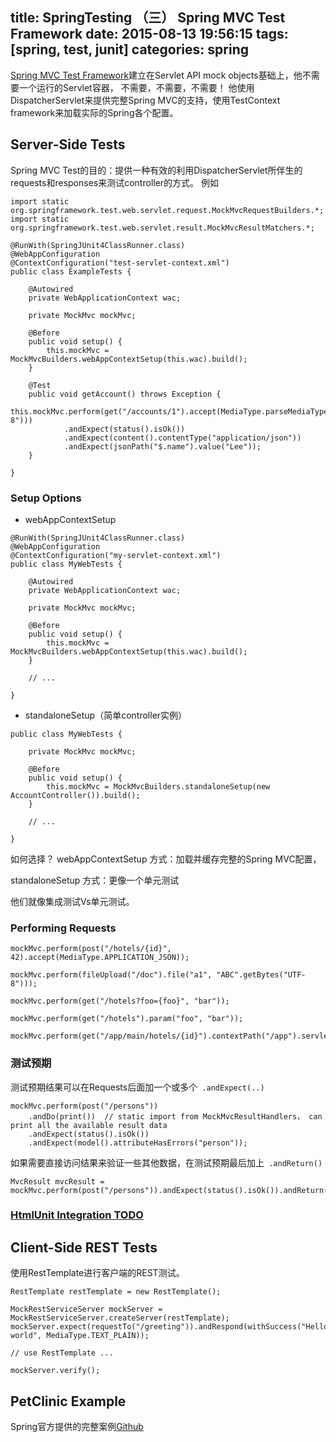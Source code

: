 title: SpringTesting （三） Spring MVC Test Framework
date: 2015-08-13 19:56:15
tags: [spring, test, junit]
categories: spring
---
[Spring MVC Test Framework](http://docs.spring.io/spring/docs/4.2.1.BUILD-SNAPSHOT/spring-framework-reference/htmlsingle/#spring-mvc-test-framework)建立在Servlet API mock objects基础上，他不需要一个运行的Servlet容器， 
不需要，不需要，不需要！
他使用DispatcherServlet来提供完整Spring MVC的支持，使用TestContext framework来加载实际的Spring各个配置。

## Server-Side Tests
 Spring MVC Test的目的：提供一种有效的利用DispatcherServlet所伴生的requests和responses来测试controller的方式。
 例如
```
import static org.springframework.test.web.servlet.request.MockMvcRequestBuilders.*;
import static org.springframework.test.web.servlet.result.MockMvcResultMatchers.*;

@RunWith(SpringJUnit4ClassRunner.class)
@WebAppConfiguration
@ContextConfiguration("test-servlet-context.xml")
public class ExampleTests {

    @Autowired
    private WebApplicationContext wac;

    private MockMvc mockMvc;

    @Before
    public void setup() {
        this.mockMvc = MockMvcBuilders.webAppContextSetup(this.wac).build();
    }

    @Test
    public void getAccount() throws Exception {
        this.mockMvc.perform(get("/accounts/1").accept(MediaType.parseMediaType("application/json;charset=UTF-8")))
            .andExpect(status().isOk())
            .andExpect(content().contentType("application/json"))
            .andExpect(jsonPath("$.name").value("Lee"));
    }

}
```


### Setup Options
* webAppContextSetup
```
@RunWith(SpringJUnit4ClassRunner.class)
@WebAppConfiguration
@ContextConfiguration("my-servlet-context.xml")
public class MyWebTests {

    @Autowired
    private WebApplicationContext wac;

    private MockMvc mockMvc;

    @Before
    public void setup() {
        this.mockMvc = MockMvcBuilders.webAppContextSetup(this.wac).build();
    }

    // ...

}
```

* standaloneSetup（简单controller实例）
```
public class MyWebTests {

    private MockMvc mockMvc;

    @Before
    public void setup() {
        this.mockMvc = MockMvcBuilders.standaloneSetup(new AccountController()).build();
    }

    // ...

}
```

如何选择？
webAppContextSetup 方式：加载并缓存完整的Spring MVC配置，

standaloneSetup    方式：更像一个单元测试

他们就像集成测试Vs单元测试。


### Performing Requests
```
mockMvc.perform(post("/hotels/{id}", 42).accept(MediaType.APPLICATION_JSON));
  
mockMvc.perform(fileUpload("/doc").file("a1", "ABC".getBytes("UTF-8")));
  
mockMvc.perform(get("/hotels?foo={foo}", "bar"));
  
mockMvc.perform(get("/hotels").param("foo", "bar"));
  
mockMvc.perform(get("/app/main/hotels/{id}").contextPath("/app").servletPath("/main"))
```

### 测试预期
测试预期结果可以在Requests后面加一个或多个` .andExpect(..)`
```
mockMvc.perform(post("/persons"))
    .andDo(print())  // static import from MockMvcResultHandlers， can print all the available result data
    .andExpect(status().isOk())
    .andExpect(model().attributeHasErrors("person"));
```

如果需要直接访问结果来验证一些其他数据，在测试预期最后加上` .andReturn()`
```
MvcResult mvcResult = mockMvc.perform(post("/persons")).andExpect(status().isOk()).andReturn();
```

### [HtmlUnit Integration TODO](http://docs.spring.io/spring/docs/4.2.1.BUILD-SNAPSHOT/spring-framework-reference/htmlsingle/#spring-mvc-test-server-htmlunit)


## Client-Side REST Tests
使用RestTemplate进行客户端的REST测试。
```
RestTemplate restTemplate = new RestTemplate();

MockRestServiceServer mockServer = MockRestServiceServer.createServer(restTemplate);
mockServer.expect(requestTo("/greeting")).andRespond(withSuccess("Hello world", MediaType.TEXT_PLAIN));

// use RestTemplate ...

mockServer.verify();
```


## PetClinic Example
Spring官方提供的完整案例[Github](https://github.com/spring-projects/spring-petclinic)
